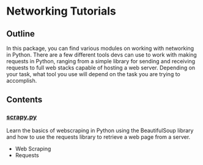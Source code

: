 # Networking Tutorials

## Outline
In this package, you can find various modules on working with
networking in Python. There are a few different tools devs can use to work with making requests in Python, ranging from a simple library for sending and receiving requests to full web stacks capable of hosting a web server. Depending on your task, what tool you use will depend on the task you are trying to accomplish.

## Contents

### [scrapy.py](https://github.com/fordham-css/TryPy/blob/master/Networking/scrapy.py)
Learn the basics of webscraping in Python using the BeautifulSoup library and how to use the requests library to retrieve a web page from a server.
- Web Scraping
- Requests
